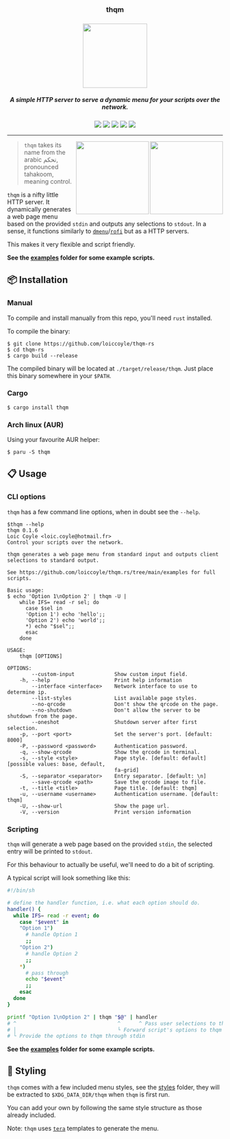 <h3 align="center">thqm</h1>
<h3 align="center"><img src="https://i.imgur.com/8VpsYG4.png" width="150"></h3>
<h5 align="center">A simple HTTP server to serve a dynamic menu for your scripts over the network.</h5>
<p align="center">
  <a href="https://github.com/loiccoyle/thqm-rs/actions/workflows/build.yml"><img src="https://github.com/loiccoyle/thqm-rs/actions/workflows/build.yml/badge.svg"></a>
  <a href="https://crates.io/crates/thqm"><img src="https://img.shields.io/crates/v/thqm.svg"></a>
  <a href="https://aur.archlinux.org/packages/thqm/"><img src="https://img.shields.io/aur/version/thqm"></a>
  <a href="./LICENSE.md"><img src="https://img.shields.io/badge/license-MIT-blue.svg"></a>
  <img src="https://img.shields.io/badge/platform-linux%20%7C%20macOS%20%7C%20windows-informational">
</p>
<hr>

<img src="https://i.imgur.com/lYwkjzP.png" align="right" width='170px'>
<img src="https://i.imgur.com/ezJgbhX.png" align="right" width='170px'>

> `thqm` takes its name from the arabic تحكم, pronounced tahakoom, meaning control.

`thqm` is a nifty little HTTP server. It dynamically generates a web page menu based on the provided `stdin` and outputs any selections to `stdout`.
In a sense, it functions similarly to [`dmenu`](https://tools.suckless.org/dmenu/)/[`rofi`](https://github.com/davatorium/rofi) but as a HTTP servers.

This makes it very flexible and script friendly.

**See the [examples](./examples) folder for some example scripts.**

## 📦 Installation

### Manual

To compile and install manually from this repo, you'll need `rust` installed.

To compile the binary:

```console
$ git clone https://github.com/loiccoyle/thqm-rs
$ cd thqm-rs
$ cargo build --release
```

The compiled binary will be located at `./target/release/thqm`.
Just place this binary somewhere in your `$PATH`.

### Cargo

```console
$ cargo install thqm
```

### Arch linux (AUR)

Using your favourite AUR helper:

```console
$ paru -S thqm
```

## 📋 Usage

### CLI options

`thqm` has a few command line options, when in doubt see the `--help`.

<!-- help start -->

```
$thqm --help
thqm 0.1.6
Loic Coyle <loic.coyle@hotmail.fr>
Control your scripts over the network.

thqm generates a web page menu from standard input and outputs client selections to standard output.

See https://github.com/loiccoyle/thqm.rs/tree/main/examples for full scripts.

Basic usage:
$ echo 'Option 1\nOption 2' | thqm -U |
    while IFS= read -r sel; do
      case $sel in
      'Option 1') echo 'hello';;
      'Option 2') echo 'world';;
      *) echo "$sel";;
      esac
    done

USAGE:
    thqm [OPTIONS]

OPTIONS:
        --custom-input             Show custom input field.
    -h, --help                     Print help information
        --interface <interface>    Network interface to use to determine ip.
        --list-styles              List available page styles.
        --no-qrcode                Don't show the qrcode on the page.
        --no-shutdown              Don't allow the server to be shutdown from the page.
        --oneshot                  Shutdown server after first selection.
    -p, --port <port>              Set the server's port. [default: 8000]
    -P, --password <password>      Authentication password.
    -q, --show-qrcode              Show the qrcode in terminal.
    -s, --style <style>            Page style. [default: default] [possible values: base, default,
                                   fa-grid]
    -S, --separator <separator>    Entry separator. [default: \n]
        --save-qrcode <path>       Save the qrcode image to file.
    -t, --title <title>            Page title. [default: thqm]
    -u, --username <username>      Authentication username. [default: thqm]
    -U, --show-url                 Show the page url.
    -V, --version                  Print version information
```

<!-- help end -->

### Scripting

`thqm` will generate a web page based on the provided `stdin`, the selected entry will be printed to `stdout`.

For this behaviour to actually be useful, we'll need to do a bit of scripting.

A typical script will look something like this:

```bash
#!/bin/sh

# define the handler function, i.e. what each option should do.
handler() {
  while IFS= read -r event; do
    case "$event" in
    "Option 1")
      # handle Option 1
      ;;
    "Option 2")
      # handle Option 2
      ;;
    *)
      # pass through
      echo "$event"
      ;;
    esac
  done
}

printf "Option 1\nOption 2" | thqm "$@" | handler
# ^                                 ^      ^ Pass user selections to the handler
# │                                 └ Forward script's options to thqm
# └ Provide the options to thqm through stdin
```

**See the [examples](./examples) folder for some example scripts.**

## 🎨 Styling

`thqm` comes with a few included menu styles, see the [styles](./styles) folder, they will be extracted to `$XDG_DATA_DIR/thqm` when `thqm` is first run.

You can add your own by following the same style structure as those already included.

Note: `thqm` uses [`tera`](https://docs.rs/tera/latest/tera/) templates to generate the menu.
